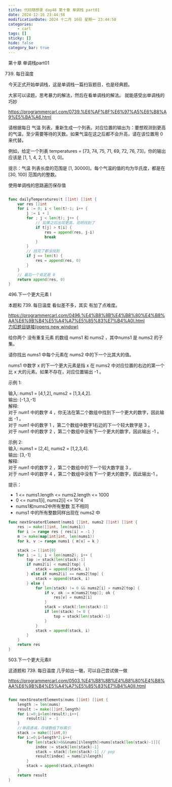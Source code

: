 ```yaml
---
title: 代码随想录 day48 第十章 单调栈 part01
date: 2024-12-16 23:44:58
modificationDate: 2024 十二月 16日 星期一 23:44:58
categories: 
	- carl
tags: []
sticky: []
hide: false
category_bar: true
---
```


第十章 单调栈part01

 739. 每日温度 

今天正式开始单调栈，这是单调栈一篇扫盲题目，也是经典题。

大家可以读题，思考暴力的解法，然后在看单调栈的解法。 就能感受出单调栈的巧妙

https://programmercarl.com/0739.%E6%AF%8F%E6%97%A5%E6%B8%A9%E5%BA%A6.html  

请根据每日 气温 列表，重新生成一个列表。对应位置的输出为：要想观测到更高的气温，至少需要等待的天数。如果气温在这之后都不会升高，请在该位置用 0 来代替。

例如，给定一个列表 temperatures = [73, 74, 75, 71, 69, 72, 76, 73]，你的输出应该是 [1, 1, 4, 2, 1, 1, 0, 0]。

提示：气温 列表长度的范围是 [1, 30000]。每个气温的值的均为华氏度，都是在 [30, 100] 范围内的整数。

使用单调栈的思路遍历保存值

```go

func dailyTemperatures(t []int) []int {
    var res []int
    for i := 0; i < len(t)-1; i++ {
        j := i + 1
        for ; j < len(t); j++ {
            // 如果之后出现更高，说明找到了
            if t[j] > t[i] {
                res = append(res, j-i)
                break
            }
        }
        // 找完了都没找到
        if j == len(t) {
            res = append(res, 0)
        }
    }
    // 最后一个肯定是 0
    return append(res, 0)
}

```


 496.下一个更大元素 I 

本题和 739. 每日温度 看似差不多，其实 有加了点难度。

https://programmercarl.com/0496.%E4%B8%8B%E4%B8%80%E4%B8%AA%E6%9B%B4%E5%A4%A7%E5%85%83%E7%B4%A0I.html  
[力扣题目链接(opens new window)](https://leetcode.cn/problems/next-greater-element-i/)

给你两个 没有重复元素 的数组 nums1 和 nums2 ，其中nums1 是 nums2 的子集。

请你找出 nums1 中每个元素在 nums2 中的下一个比其大的值。

nums1 中数字 x 的下一个更大元素是指 x 在 nums2 中对应位置的右边的第一个比 x 大的元素。如果不存在，对应位置输出 -1 。

示例 1:

输入: nums1 = [4,1,2], nums2 = [1,3,4,2].  
输出: [-1,3,-1]  
解释:  
对于 num1 中的数字 4 ，你无法在第二个数组中找到下一个更大的数字，因此输出 -1 。  
对于 num1 中的数字 1 ，第二个数组中数字1右边的下一个较大数字是 3 。  
对于 num1 中的数字 2 ，第二个数组中没有下一个更大的数字，因此输出 -1 。

示例 2:  
输入: nums1 = [2,4], nums2 = [1,2,3,4].  
输出: [3,-1]  
解释:  
对于 num1 中的数字 2 ，第二个数组中的下一个较大数字是 3 。  
对于 num1 中的数字 4 ，第二个数组中没有下一个更大的数字，因此输出-1 。

提示：

- 1 <= nums1.length <= nums2.length <= 1000
- 0 <= nums1[i], nums2[i] <= 10^4
- nums1和nums2中所有整数 互不相同
- nums1 中的所有整数同样出现在 nums2 中




```go
func nextGreaterElement(nums1 []int, nums2 []int) []int {
    res := make([]int, len(nums1))
    for i := range res { res[i] = -1 }
    m := make(map[int]int, len(nums1))
    for k, v := range nums1 { m[v] = k }

    stack := []int{0}
    for i := 1; i < len(nums2); i++ {
        top := stack[len(stack)-1]
        if nums2[i] < nums2[top] {
            stack = append(stack, i)
        } else if nums2[i] == nums2[top] {
            stack = append(stack, i)
        } else {
            for len(stack) != 0 && nums2[i] > nums2[top] {
                if v, ok := m[nums2[top]]; ok {
                    res[v] = nums2[i]
                }
                stack = stack[:len(stack)-1]
                if len(stack) != 0 {
                    top = stack[len(stack)-1]
                }
            }
            stack = append(stack, i)
        }
    }
    return res
}

```




503.下一个更大元素II 

这道题和 739. 每日温度 几乎如出一辙，可以自己尝试做一做

https://programmercarl.com/0503.%E4%B8%8B%E4%B8%80%E4%B8%AA%E6%9B%B4%E5%A4%A7%E5%85%83%E7%B4%A0II.html  



```go

func nextGreaterElements(nums []int) []int {
    length := len(nums)
    result := make([]int,length)
    for i:=0;i<len(result);i++{
        result[i] = -1
    }
    //单调递减，存储数组下标索引
    stack := make([]int,0)
    for i:=0;i<length*2;i++{
        for len(stack)>0&&nums[i%length]>nums[stack[len(stack)-1]]{
            index := stack[len(stack)-1]
            stack = stack[:len(stack)-1] // pop
            result[index] = nums[i%length]
        }
        stack = append(stack,i%length)
    }
    return result
}

```
